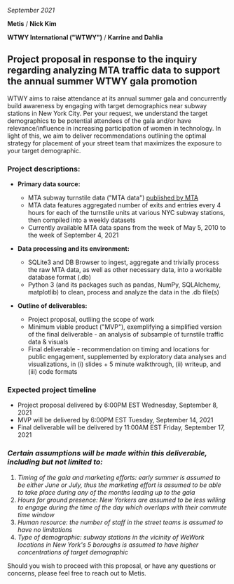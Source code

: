 *September 2021*

**Metis** / 
**Nick Kim**

**WTWY International ("WTWY")** / 
**Karrine and Dahlia**

## Project proposal in response to the inquiry regarding analyzing MTA traffic data to support the annual summer WTWY gala promotion 

WTWY aims to raise attendance at its annual summer gala and concurrently build awareness by engaging with target demographics near subway stations in New York City. Per your request, we understand the target demographics to be potential attendees of the gala and/or have relevance/influence in increasing participation of women in technology. In light of this, we aim to deliver recommendations outlining the optimal strategy for placement of your street team that maximizes the exposure to your target demographic. 

### Project descriptions:
* **Primary data source:** 
  - MTA subway turnstile data ("MTA data") [published by MTA](http://web.mta.info/developers/turnstile.html)
  - MTA data features aggregated number of exits and entries every 4 hours for each of the turnstile units at various NYC subway stations, then compiled into a weekly datasets
  - Currently available MTA data spans from the week of May 5, 2010 to the week of September 4, 2021

* **Data processing and its environment:**
  - SQLite3 and DB Browser to ingest, aggregate and trivially process the raw MTA data, as well as other necessary data, into a workable database format (.db)
  - Python 3 (and its packages such as pandas, NumPy, SQLAlchemy, matplotlib) to clean, process and analyze the data in the .db file(s)
* **Outline of deliverables:**
  - Project proposal, outliing the scope of work
  - Minimum viable product ("MVP"), exemplifying a simplified version of the final deliverable - an analysis of subsample of turnstile traffic data & visuals
  - Final deliverable - recommendation on timing and locations for public engagement, supplemented by exploratory data analyses and visualizations, in (i) slides + 5 minute walkthrough, (ii) writeup, and (iii) code formats

### Expected project timeline
* Project proposal delivered by 6:00PM EST Wednesday, September 8, 2021
* MVP will be delivered by 6:00PM EST Tuesday, September 14, 2021
* Final deliverable will be delivered by 11:00AM EST Friday, September 17, 2021

### *Certain **assumptions** will be made within this deliverable, including but not limited to:* 
  1. *Timing of the gala and marketing efforts: early summer is assumed to be either June or July, thus the marketing effort is assumed to be able to take place during any of the months leading up to the gala*
  2. *Hours for ground presence: New Yorkers are assumed to be less willing to engage during the time of the day which overlaps with their commute time window*
  3. *Human resource: the number of staff in the street teams is assumed to have no limitations*
  4. *Type of demographic: subway stations in the vicinity of WeWork locations in New York's 5 boroughs is assumed to have higher concentrations of target demographic*

Should you wish to proceed with this proposal, or have any questions or concerns, please feel free to reach out to Metis. 



